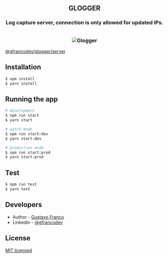 <h2 align="center">
  GLOGGER 
  <h3 align="center">
    Log capture server, connection is only allowed for updated IPs.
    <p align="center">
       </br>
  <img src="https://i.imgur.com/t9HaoC7.png" alt="Glogger" />
</p>
</h3>
</h2

[@gfrancodev/glogger/server](https://github.com/gfrancodev/glogger-server) 

## Installation

```bash
$ npm install
$ yarn install
```

## Running the app

```bash
# development
$ npm run start
$ yarn start

# watch mode
$ npm run start:dev
$ yarn start:dev

# production mode
$ npm run start:prod
$ yarn start:prod
```

## Test

```bash
$ npm run test
$ yarn test
```



## Developers
- Author - [Gustavo Franco](https://gfrancodev.com)
- Linkedin - [@gfrancodev](https://www.linkedin.com/in/gfrancodev/)

## License

[MIT licensed](LICENSE)
